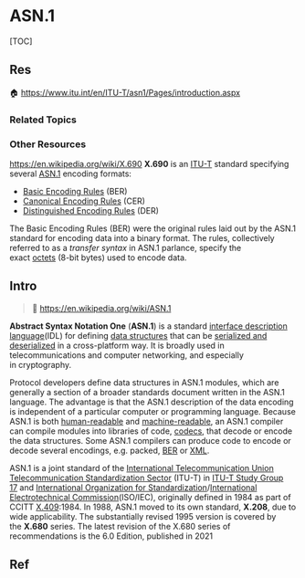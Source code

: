 # ASN.1

[TOC]



## Res
🏠 https://www.itu.int/en/ITU-T/asn1/Pages/introduction.aspx


### Related Topics


### Other Resources
https://en.wikipedia.org/wiki/X.690
**X.690** is an [ITU-T](https://en.wikipedia.org/wiki/ITU-T "ITU-T") standard specifying several [ASN.1](https://en.wikipedia.org/wiki/Abstract_Syntax_Notation_One "Abstract Syntax Notation One") encoding formats:
- [Basic Encoding Rules](https://en.wikipedia.org/wiki/X.690#BER_encoding) (BER)
- [Canonical Encoding Rules](https://en.wikipedia.org/wiki/X.690#CER_encoding) (CER)
- [Distinguished Encoding Rules](https://en.wikipedia.org/wiki/X.690#DER_encoding) (DER)

The Basic Encoding Rules (BER) were the original rules laid out by the ASN.1 standard for encoding data into a binary format. The rules, collectively referred to as a _transfer syntax_ in ASN.1 parlance, specify the exact [octets](https://en.wikipedia.org/wiki/Octet_(computing) "Octet (computing)") (8-bit bytes) used to encode data.



## Intro
> 🔗 https://en.wikipedia.org/wiki/ASN.1

**Abstract Syntax Notation One** (**ASN.1**) is a standard [interface description language](https://en.wikipedia.org/wiki/Interface_description_language "Interface description language")(IDL) for defining [data structures](https://en.wikipedia.org/wiki/Data_structures "Data structures") that can be [serialized and deserialized](https://en.wikipedia.org/wiki/Serialization "Serialization") in a cross-platform way. It is broadly used in telecommunications and computer networking, and especially in cryptography.

Protocol developers define data structures in ASN.1 modules, which are generally a section of a broader standards document written in the ASN.1 language. The advantage is that the ASN.1 description of the data encoding is independent of a particular computer or programming language. Because ASN.1 is both [human-readable](https://en.wikipedia.org/wiki/Human-readable "Human-readable") and [machine-readable](https://en.wikipedia.org/wiki/Machine-readable "Machine-readable"), an ASN.1 compiler can compile modules into libraries of code, [codecs](https://en.wikipedia.org/wiki/Codec "Codec"), that decode or encode the data structures. Some ASN.1 compilers can produce code to encode or decode several encodings, e.g. packed, [BER](https://en.wikipedia.org/wiki/X.690#BER_encoding "X.690") or [XML](https://en.wikipedia.org/wiki/XML "XML").

ASN.1 is a joint standard of the [International Telecommunication Union Telecommunication Standardization Sector](https://en.wikipedia.org/wiki/International_Telecommunication_Union_Telecommunication_Standardization_Sector "International Telecommunication Union Telecommunication Standardization Sector") (ITU-T) in [ITU-T Study Group 17](https://en.wikipedia.org/wiki/ITU-T_Study_Group_17 "ITU-T Study Group 17") and [International Organization for Standardization](https://en.wikipedia.org/wiki/International_Organization_for_Standardization "International Organization for Standardization")/[International Electrotechnical Commission](https://en.wikipedia.org/wiki/International_Electrotechnical_Commission "International Electrotechnical Commission")(ISO/IEC), originally defined in 1984 as part of CCITT [X.409](https://en.wikipedia.org/w/index.php?title=X.409&action=edit&redlink=1 "X.409 (page does not exist)"):1984. In 1988, ASN.1 moved to its own standard, **X.208**, due to wide applicability. The substantially revised 1995 version is covered by the **X.680** series. The latest revision of the X.680 series of recommendations is the 6.0 Edition, published in 2021



## Ref
[Abstract Syntax - science digest]: https://www.sciencedirect.com/topics/computer-science/abstract-syntax


